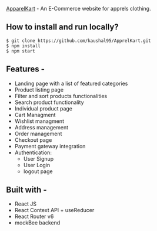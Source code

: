 [ApparelKart](https://apparelkart.netlify.app/) - An E-Commerce website for apprels clothing.

## How to install and run locally?

```
$ git clone https://github.com/kaushal95/ApprelKart.git
$ npm install
$ npm start
```

## Features -

- Landing page with a list of featured categories
- Product listing page
- Filter and sort products functionalities
- Search product functionality
- Individual product page
- Cart Managment
- Wishlist managment
- Address management
- Order management
- Checkout page
- Payment gateway integration
- Authentication:
  - User Signup
  - User Login
  - logout page

## Built with -

- React JS
- React Context API + useReducer
- React Router v6
- mockBee backend
